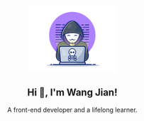 <div align="center">
  <img width="200rem"; height="auto" src="./img/materialHacker.png"/>
  <h2>Hi 👋, I'm Wang Jian!</h2>
  <p>A front-end developer and a lifelong learner.</p>
</div>


